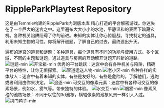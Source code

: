 # RippleParkPlaytest Repository
这是由Temmie构建的RipplePark内测版本库
精心打造的平台解密游戏。你迷失在了一个巨大的迷宫之中。这里遍布大大小小的水池，平静温和的表面下暗藏玄机。各种机关陷阱阻碍了你的前进。未知的实体让你心惊胆战。寻找特定的道具，利用未知生物的习性。你将解开谜题，了解自己的过去，最终逃出升天。

遍布的迷宫的道具和谜题：多种道具，每个道具有不同的功能与使用方式。多个区域，不同的主题和谜题。通过道具与房间的互动解开谜题开辟新的道路。
![谜题-min](https://github.com/user-attachments/assets/fe27f536-8eeb-4569-bc3a-6984d72c0e1c)
![开宝箱-min](https://github.com/user-attachments/assets/ffca32dc-b0a9-4f88-bc10-8a5081c0f41b)
优秀的平台跳跃：迷宫中会有各种机关与陷阱，精确平台的特性，让你无惧探索。
![管道运送人物-min](https://github.com/user-attachments/assets/379b1930-7bdb-47a0-9b09-db9e3e40d609)
![老小区-min](https://github.com/user-attachments/assets/f2dd8769-b241-4d41-930e-03fdfa44799e)
各种各样的实体敌人：迷宫中有着未知的实体，有些是友好的，有些是危险的。了解他们，逃跑或者利用由你来决定。
![追逐-min](https://github.com/user-attachments/assets/f5367c92-3b74-4055-8fbb-d74f625c4f8f)
可交互的像素元素：迷宫中有各种可交互的像素场景，例如水，雾气等。带来独特的体验。
![水交互-min](https://github.com/user-attachments/assets/2a39152f-78ac-4fb4-8bad-614916330f70)
![烟雾-min](https://github.com/user-attachments/assets/d6436e00-756a-4b7a-aa53-b8ab61bf8447)
像素风格的池核场景：不同于以往的3d池核，横轴像素的池核风景一样引人入胜。
![拱门鸭子-min](https://github.com/user-attachments/assets/cb6427f1-d61c-4f21-b8d4-74051814005a)
